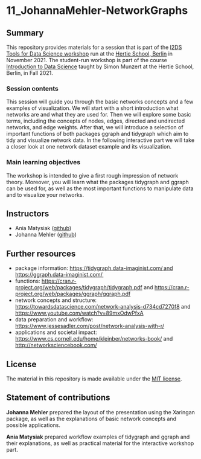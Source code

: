 # 11_JohannaMehler-NetworkGraphs


## Summary

This repository provides materials for a session that is part of the [I2DS Tools for Data Science workshop](https://github.com/intro-to-data-science-21-workshop) run at the [Hertie School, Berlin](https://www.hertie-school.org/en/) in November 2021. The student-run workshop is part of the course [Introduction to Data Science](https://github.com/intro-to-data-science-21) taught by Simon Munzert at the Hertie School, Berlin, in Fall 2021. 

### Session contents

This session will guide you through the basic networks concepts and a few examples of visualization. We will start with a short introduction what networks are and what they are used for. Then we will explore some basic terms, including the concepts of nodes, edges, directed and undirected networks, and edge weights. After that, we will introduce a selection of important functions of both packages ggraph and tidygraph which aim to tidy and visualize network data. In the following interactive part we will take a closer look at one network dataset example and its visualization. 

### Main learning objectives

The workshop is intended to give a first rough impression of network theory. Moreover, you will learn what the packages tidygraph and ggraph can be used for, as well as the most important functions to manipulate data and to visualize your networks.


## Instructors

- Ania Matysiak ([github](https://github.com/AnnaWeronikaMatysiak))
- Johanna Mehler ([github](https://github.com/j-mehler))


## Further resources
- package information: https://tidygraph.data-imaginist.com/ and https://ggraph.data-imaginist.com/  
- functions: https://cran.r-project.org/web/packages/tidygraph/tidygraph.pdf and https://cran.r-project.org/web/packages/ggraph/ggraph.pdf 
- network concepts and structure: https://towardsdatascience.com/network-analysis-d734cd7270f8 and https://www.youtube.com/watch?v=89mxOdwPfxA 
- data preparation and workflow: https://www.jessesadler.com/post/network-analysis-with-r/ 
- applications and societal impact: https://www.cs.cornell.edu/home/kleinber/networks-book/ and http://networksciencebook.com/ 

## License 

The material in this repository is made available under the [MIT license](http://opensource.org/licenses/mit-license.php).  

  

## Statement of contributions 

**Johanna Mehler** prepared the layout of the presentation using the Xaringan package, as well as the explanations of basic network concepts and possible applications. 

**Ania Matysiak** prepared workflow examples of tidygraph and ggraph and their explanations, as well as practical material for the interactive workshop part.  

 

 


